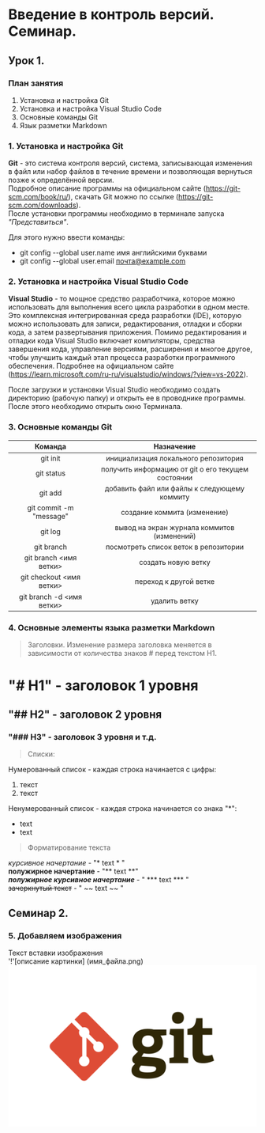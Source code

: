 # Введение в контроль версий. Семинар.

## Урок 1. 
### План занятия
1. Установка и настройка Git
2. Установка и настройка Visual Studio Code
3. Основные команды Git
4. Язык разметки Markdown

### 1. Установка и настройка Git
**Git** - это система контроля версий, система, записывающая изменения в файл или набор файлов в течение времени и позволяющая вернуться позже к определённой версии.  
Подробное описание программы на официальном сайте (https://git-scm.com/book/ru/), скачать Git можно по ссылке (https://git-scm.com/downloads).  
После установки программы необходимо в терминале запуска *"Представиться"*.  

Для этого нужно ввести команды:  
* git config --global user.name имя английскими буквами
* git config --global user.email  почта@example.com  

### 2. Установка и настройка Visual Studio Code
**Visual Studio** - то мощное средство разработчика, которое можно использовать для выполнения всего цикла разработки в одном месте. Это комплексная интегрированная среда разработки (IDE), которую можно использовать для записи, редактирования, отладки и сборки кода, а затем развертывания приложения. Помимо редактирования и отладки кода Visual Studio включает компиляторы, средства завершения кода, управление версиями, расширения и многое другое, чтобы улучшить каждый этап процесса разработки программного обеспечения. Подробнее на официальном сайте (https://learn.microsoft.com/ru-ru/visualstudio/windows/?view=vs-2022).  

После загрузки и установки Visual Studio необходимо создать директорию (рабочую папку) и открыть ее в проводнике программы. После этого необходимо открыть окно Терминала.  

### 3. Основные команды Git
| Команда| Назначение|
|:-:|:-:|
|git init | инициализация локального репозитория|
|git status| получить информацию от git о его текущем состоянии|
|git add| добавить файл или файлы к следующему коммиту|
|git commit -m "message"|создание коммита (изменение)|
|git log| вывод на экран журнала коммитов (изменений)|
|git branch|посмотреть список веток в репозитории|
|git branch <имя ветки> | создать новую ветку|
|git checkout <имя ветки>| переход к другой ветке|
|git branch -d <имя ветки>| удалить ветку|

### 4. Основные элементы языка разметки Markdown
> Заголовки. Изменение размера заголовка меняется в зависимости от количества знаков # перед текстом Н1.
# "# Н1" - заголовок 1 уровня
## "## H2" - заголовок 2 уровня
### "### H3" - заголовок 3 уровня и т.д.
> Списки:  

Нумерованный список - каждая строка начинается с цифры:
1. текст
2. текст

Ненумерованный список - каждая строка начинается со знака "*":
* text
* text


> Форматирование текста  

*курсивное начертание* - "* text * "  
**полужирное начертание** - "** text **"  
***полужирное курсивное начертание*** - " *** text *** "  
~~зачеркнутый текст~~ - " ~~ text ~~ "

## Семинар 2.
### 5. Добавляем изображения
Текст вставки изображения  
 '!'[описание картинки] (имя_файла.png)
![Логотип Git](/Git.png) 
